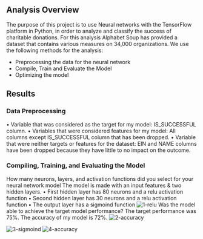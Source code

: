 ## Analysis Overview

The purpose of this project is to use Neural networks with the TensorFlow platform in Python, in order to analyze and classify the success of charitable donations. For this analysis Alphabet Soup  has provided a dataset that contains various measures on 34,000 organizations. 
We use the following methods for the analysis:
- Preprocessing the data for the neural network
- Compile, Train and Evaluate the Model
- Optimizing the model

## Results

### Data Preprocessing
•	Variable that was considered as the target for my model: IS_SUCCESSFUL column.
•	Variables that were considered features for my model:  All columns except IS_SUCCESSFUL column that has been dropped. 
•	Variable that were neither targets or features for the dataset: EIN and NAME columns have been dropped because they have little to no impact on the outcome.

### Compiling, Training, and Evaluating the Model
How many neurons, layers, and activation functions did you select for your neural network model
The model is made with an input features & two hidden layers. 
•	First hidden layer has 80 neurons and a relu activation function
•	Second hidden layer has 30 neurons and a relu activation function
•	The output layer has a sigmoind function
<img src="https://i.ibb.co/W2kn1dd/1-relu.png" alt="1-relu" border="0"> 
Was the model able to achieve the target model performance?
The target performance was 75%. The accuracy of my model is 72%. 
<img src="https://i.ibb.co/VTDJ02L/2-accuracy.png" alt="2-accuracy" border="0">

<img src="https://i.ibb.co/JBySPSY/3-sigmoind.png" alt="3-sigmoind" border="0">
<img src="https://i.ibb.co/txm8FDG/4-accuracy.png" alt="4-accuracy" border="0">
